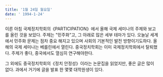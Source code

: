 ```yaml
---
title: '1월 24일 월요일'
date: ' 1994-1-24'
---
```

이른 아침 국제정치학회의《PARTICIPATION》에서 올해 국제 세미나의 주제와 보고를 올린 것을 보았다. 주제는 "민주화"고, 그 아래로 많은 세부 테마가 있다. 오늘날 세계에서 민주화 문제는 점차 중요 해지고 있으며 사회의 기본적인 발전 방향이기도하다. 올해의 국제 세미나는 베를린에서 열린다. 중국정치학회는 이미 국제정치학회에서 탈퇴했다. 주제가 좋다, 중국에서도 열심히 연구해야한다.

그 외에도 중국정치학회의《정치 안정성》이라는 논문집을 읽었지만, 좋은 글은 많이 없다. 과에서 거기에 글을 발표 한 몇몇 대학원생이 있다.
